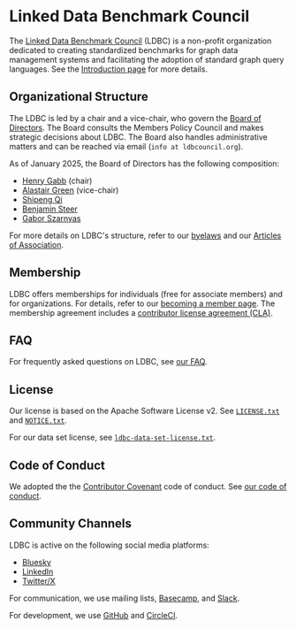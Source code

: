 # Linked Data Benchmark Council

The [Linked Data Benchmark Council](https://ldbcouncil.org/) (LDBC) is a non-profit organization dedicated to creating standardized benchmarks for graph data management systems and facilitating the adoption of standard graph query languages.
See the [Introduction page](https://ldbcouncil.org/introduction) for more details.

## Organizational Structure

The LDBC is led by a chair and a vice-chair, who govern the [Board of Directors](https://ldbcouncil.org/docs/presentations/tpctc-2023-ldbc-linked-data-benchmark-council-organization.pdf#page=62). The Board consults the Members Policy Council and makes strategic decisions about LDBC. The Board also handles administrative matters and can be reached via email (`info at ldbcouncil.org`).

As of January 2025, the Board of Directors has the following composition:

* [Henry Gabb](https://www.linkedin.com/in/henry-gabb-8b5b762) (chair)
* [Alastair Green](https://www.linkedin.com/in/alastair-green-65a861a7/) (vice-chair)
* [Shipeng Qi](https://www.linkedin.com/in/qishipeng/)
* [Benjamin Steer](https://www.linkedin.com/in/basteer/)
* [Gabor Szarnyas](https://szarnyasg.org/)

For more details on LDBC's structure, refer to our [byelaws](https://ldbcouncil.org/docs/LDBC.Byelaws.1.5.ADOPTED.2024-01-12.pdf) and our [Articles of Association](https://ldbcouncil.org/docs/LDBC.Articles.of.Association.ADOPTED.2023-03-30.pdf).

## Membership

LDBC offers memberships for individuals (free for associate members) and for organizations. For details, refer to our [becoming a member page](https://ldbcouncil.org/becoming-a-member/).
The membership agreement includes a [contributor license agreement (CLA)](https://ldbcouncil.org/docs/LDBC.Individual.Contributor.License.Agreement.Form-2020-10-23.pdf).

## FAQ

For frequently asked questions on LDBC, see [our FAQ](https://ldbcouncil.org/faq/).

## License

Our license is based on the Apache Software License v2. See [`LICENSE.txt`](LICENSE.txt) and [`NOTICE.txt`](NOTICE.txt).

For our data set license, see [`ldbc-data-set-license.txt`](ldbc-data-set-license.txt).

## Code of Conduct

We adopted the the [Contributor Covenant](https://www.contributor-covenant.org/version/2/1/code_of_conduct/) code of conduct.
See [our code of conduct](code_of_conduct.md).

## Community Channels

LDBC is active on the following social media platforms:

* [Bluesky](https://bsky.app/profile/ldbcouncil.org)
* [LinkedIn](https://www.linkedin.com/company/ldbcouncil/)
* [Twitter/X](https://x.com/ldbcouncil)

For communication, we use mailing lists, [Basecamp](https://3.basecamp.com/4100172/), and [Slack](https://ldbcouncil.slack.com/).

For development, we use [GitHub](https://github.com/ldbc) and [CircleCI](https://app.circleci.com/pipelines/github/ldbc).
